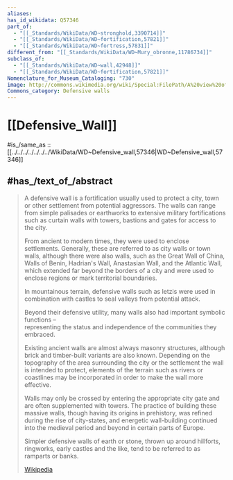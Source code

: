 ```yaml
---
aliases:
has_id_wikidata: Q57346
part_of:
  - "[[_Standards/WikiData/WD~stronghold,3390714]]"
  - "[[_Standards/WikiData/WD~fortification,57821]]"
  - "[[_Standards/WikiData/WD~fortress,57831]]"
different_from: "[[_Standards/WikiData/WD~Mury_obronne,11786734]]"
subclass_of:
  - "[[_Standards/WikiData/WD~wall,42948]]"
  - "[[_Standards/WikiData/WD~fortification,57821]]"
Nomenclature_for_Museum_Cataloging: "730"
image: http://commons.wikimedia.org/wiki/Special:FilePath/A%20view%20of%20Rani%20Kot%20Fort.jpg
Commons_category: Defensive walls
---
```


# [[Defensive_Wall]] 

#is_/same_as :: [[../../../../../../../WikiData/WD~Defensive_wall,57346|WD~Defensive_wall,57346]] 

## #has_/text_of_/abstract 

> A defensive wall is a fortification usually used to protect a city, town or other settlement from potential aggressors. 
> The walls can range from simple palisades or earthworks to extensive military fortifications 
> such as curtain walls with towers, bastions and gates for access to the city. 
> 
> From ancient to modern times, they were used to enclose settlements. 
> Generally, these are referred to as city walls or town walls, although there were also walls, 
> such as the Great Wall of China, Walls of Benin, Hadrian's Wall, Anastasian Wall, and the Atlantic Wall, 
> which extended far beyond the borders of a city and were used to enclose regions or mark territorial boundaries. 
> 
> In mountainous terrain, defensive walls such as letzis were used in combination with castles 
> to seal valleys from potential attack. 
> 
> Beyond their defensive utility, many walls also had important symbolic functions –  
> representing the status and independence of the communities they embraced.
>
> Existing ancient walls are almost always masonry structures, although brick and timber-built variants are also known. Depending on the topography of the area surrounding the city or the settlement the wall is intended to protect, elements of the terrain such as rivers or coastlines may be incorporated in order to make the wall more effective.
>
> Walls may only be crossed by entering the appropriate city gate and are often supplemented with towers. The practice of building these massive walls, though having its origins in prehistory, was refined during the rise of city-states, and energetic wall-building continued into the medieval period and beyond in certain parts of Europe.
>
> Simpler defensive walls of earth or stone, thrown up around hillforts, ringworks, early castles and the like, tend to be referred to as ramparts or banks.
>
> [Wikipedia](https://en.wikipedia.org/wiki/Defensive%20wall)